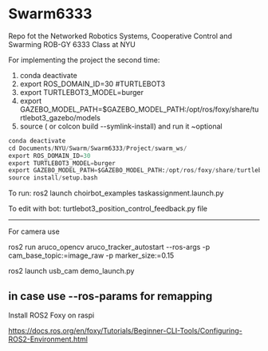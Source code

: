 # Swarm6333
Repo fot the Networked Robotics Systems, Cooperative Control and Swarming ROB-GY 6333 Class at NYU


For implementing the project the second time: 
1. conda deactivate
2. export ROS_DOMAIN_ID=30 #TURTLEBOT3
3. export TURTLEBOT3_MODEL=burger
4. export GAZEBO_MODEL_PATH=$GAZEBO_MODEL_PATH:/opt/ros/foxy/share/turtlebot3_gazebo/models
5. source ( or colcon build --symlink-install) and run it ~optional

```python
conda deactivate
cd Documents/NYU/Swarm/Swarm6333/Project/swarm_ws/
export ROS_DOMAIN_ID=30
export TURTLEBOT3_MODEL=burger
export GAZEBO_MODEL_PATH=$GAZEBO_MODEL_PATH:/opt/ros/foxy/share/turtlebot3_gazebo/models
source install/setup.bash

```



To run: ros2 launch choirbot_examples taskassignment.launch.py

To edit with bot: turtlebot3_position_control_feedback.py file

--------------------------

For camera use

ros2 run aruco_opencv aruco_tracker_autostart --ros-args -p cam_base_topic:=image_raw -p marker_size:=0.15

ros2 launch usb_cam demo_launch.py 

in case use --ros-params for remapping
--------------------------------------

Install ROS2 Foxy on raspi

https://docs.ros.org/en/foxy/Tutorials/Beginner-CLI-Tools/Configuring-ROS2-Environment.html